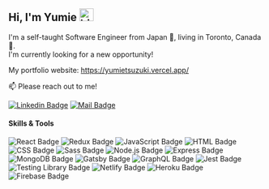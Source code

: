 ## Hi, I'm Yumie <img src="https://user-images.githubusercontent.com/1303154/88677602-1635ba80-d120-11ea-84d8-d263ba5fc3c0.gif" width="28px" height="25" alt="hi">
<!-- <img src="https://user-images.githubusercontent.com/1303154/88677602-1635ba80-d120-11ea-84d8-d263ba5fc3c0.gif" width="28px" alt="hi"> -->

I'm a self-taught Software Engineer from Japan :japan:, living in Toronto, Canada :maple_leaf:.  
I'm currently looking for a new opportunity!

My portfolio website: https://yumietsuzuki.vercel.app/

:mailbox: Please reach out to me!  

<!-- :paperclip: [Resume](https://drive.google.com/file/d/1GFuObrzpI3Oh7RCdATUXfIZ-bYFsIfnE/view)   -->

[![Linkedin Badge](https://img.shields.io/badge/-yumietsuzuki-0e76a8?style=flat&labelColor=0e76a8&logo=linkedin&logoColor=white)](https://www.linkedin.com/in/yumie-tsuzuki/) [![Mail Badge](https://img.shields.io/badge/-yumietsuzuki-c0392b?style=flat&labelColor=c0392b&logo=gmail&logoColor=white)](mailto:yumie.tsuzuki@gmail.com) 
<!-- [![Portfolio](https://img.shields.io/badge/Portfolio-yumietsuzuki-f6d2c6?style=flat&labelColor=081217)](https://yumietsuzuki.netlify.app/)   -->

#### Skills & Tools

![React Badge](https://img.shields.io/badge/-React-61DBFB?style=flat-square&labelColor=black&logo=react&logoColor=61DBFB) ![Redux Badge](https://img.shields.io/badge/-Redux-764ABC?style=flat-square&labelColor=black&logo=redux&logoColor=764ABC) ![JavaScript Badge](https://img.shields.io/badge/-JavaScript-F7DF1E?style=flat-square&labelColor=black&logo=javascript&logoColor=F7DF1E) ![HTML Badge](https://img.shields.io/badge/-HTML-E34F26?style=flat-square&labelColor=black&logo=html5&logoColor=E34F26) ![CSS Badge](https://img.shields.io/badge/-CSS-1572B6?style=flat-square&labelColor=black&logo=css3&logoColor=1572B6) ![Sass Badge](https://img.shields.io/badge/-Sass-CC6699?style=flat-square&labelColor=black&logo=sass&logoColor=CC6699) ![Node.js Badge](https://img.shields.io/badge/-Node.js-339933?style=flat-square&labelColor=black&logo=node.js&logoColor=339933) ![Express Badge](https://img.shields.io/badge/-Express-000000?style=flat-square&labelColor=black&logo=express&logoColor=fff) ![MongoDB Badge](https://img.shields.io/badge/-MongoDB-47A248?style=flat-square&labelColor=black&logo=mongodb&logoColor=47A248) ![Gatsby Badge](https://img.shields.io/badge/-Gatsby-663399?style=flat-square&labelColor=black&logo=gatsby&logoColor=663399) ![GraphQL Badge](https://img.shields.io/badge/-GraphQL-E10098?style=flat-square&labelColor=black&logo=graphql&logoColor=E10098) ![Jest Badge](https://img.shields.io/badge/-Jest-C21325?style=flat-square&labelColor=black&logo=jest&logoColor=C21325) ![Testing Library Badge](https://img.shields.io/badge/-Testing%20Library-E33332?style=flat-square&labelColor=black&logo=testinglibrary&logoColor=E33332) ![Netlify Badge](https://img.shields.io/badge/-Netlify-00C7B7?style=flat-square&labelColor=black&logo=netlify&logoColor=00C7B7) ![Heroku Badge](https://img.shields.io/badge/-Heroku-430098?style=flat-square&labelColor=black&logo=heroku&logoColor=430098) ![Firebase Badge](https://img.shields.io/badge/-Firebase-FFCA28?style=flat-square&labelColor=black&logo=firebase&logoColor=FFCA28)  
  
  
  
 
  

  
  

